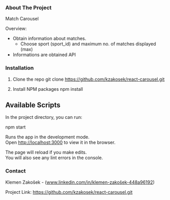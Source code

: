 <!-- ABOUT THE PROJECT -->
### About The Project

Match Carousel

Overview:
* Obtain information about matches.
	* Choose sport (sport_id) and maximum no. of matches displayed (max)
* Informations are obtained API

<!-- INSTALLATION -->
### Installation

1. Clone the repo
   git clone https://github.com/kzakosek/react-carousel.git
   
2. Install NPM packages
   npm install 

## Available Scripts

In the project directory, you can run:

npm start

Runs the app in the development mode.\
Open [http://localhost:3000](http://localhost:3000) to view it in the browser.

The page will reload if you make edits.\
You will also see any lint errors in the console.

<!-- CONTACT -->
### Contact

Klemen Zakošek - (www.linkedin.com/in/klemen-zakošek-448a96192)

Project Link: https://github.com/kzakosek/react-carousel.git